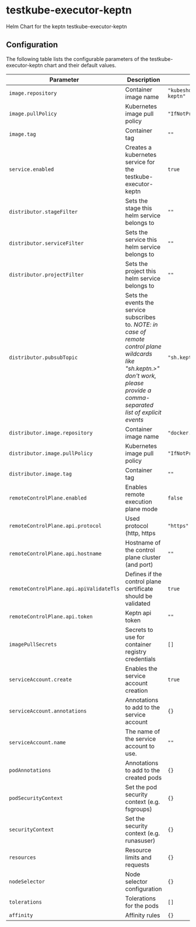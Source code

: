 testkube-executor-keptn
===========

Helm Chart for the keptn testkube-executor-keptn

## Configuration

The following table lists the configurable parameters of the testkube-executor-keptn chart and their default values.

| Parameter                | Description             | Default        |
| ------------------------ | ----------------------- | -------------- |
| `image.repository` | Container image name | `"kubeshop/testkube-executor-keptn"` |
| `image.pullPolicy` | Kubernetes image pull policy | `"IfNotPresent"` |
| `image.tag` | Container tag | `""` |
| `service.enabled` | Creates a kubernetes service for the testkube-executor-keptn | `true` |
| `distributor.stageFilter` | Sets the stage this helm service belongs to | `""` |
| `distributor.serviceFilter` | Sets the service this helm service belongs to | `""` |
| `distributor.projectFilter` | Sets the project this helm service belongs to | `""` |
| `distributor.pubsubTopic` | Sets the events the service subscribes to. *NOTE: in case of remote control plane wildcards like "sh.keptn.>" don't work, please provide a comma-separated list of explicit events* | `"sh.keptn.>"` |
| `distributor.image.repository` | Container image name | `"docker.io/keptn/distributor"` |
| `distributor.image.pullPolicy` | Kubernetes image pull policy | `"IfNotPresent"` |
| `distributor.image.tag` | Container tag | `""` |
| `remoteControlPlane.enabled` | Enables remote execution plane mode | `false` |
| `remoteControlPlane.api.protocol` | Used protocol (http, https | `"https"` |
| `remoteControlPlane.api.hostname` | Hostname of the control plane cluster (and port) | `""` |
| `remoteControlPlane.api.apiValidateTls` | Defines if the control plane certificate should be validated | `true` |
| `remoteControlPlane.api.token` | Keptn api token | `""` |
| `imagePullSecrets` | Secrets to use for container registry credentials | `[]` |
| `serviceAccount.create` | Enables the service account creation | `true` |
| `serviceAccount.annotations` | Annotations to add to the service account | `{}` |
| `serviceAccount.name` | The name of the service account to use. | `""` |
| `podAnnotations` | Annotations to add to the created pods | `{}` |
| `podSecurityContext` | Set the pod security context (e.g. fsgroups) | `{}` |
| `securityContext` | Set the security context (e.g. runasuser) | `{}` |
| `resources` | Resource limits and requests | `{}` |
| `nodeSelector` | Node selector configuration | `{}` |
| `tolerations` | Tolerations for the pods | `[]` |
| `affinity` | Affinity rules | `{}` |
